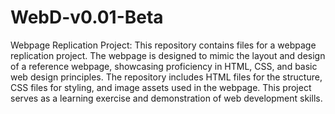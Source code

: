 # WebD-v0.01-Beta

Webpage Replication Project:
This repository contains files for a webpage replication project. The webpage is designed to mimic the layout and design of a reference webpage, showcasing proficiency in HTML, CSS, and basic web design principles. The repository includes HTML files for the structure, CSS files for styling, and image assets used in the webpage. This project serves as a learning exercise and demonstration of web development skills.


